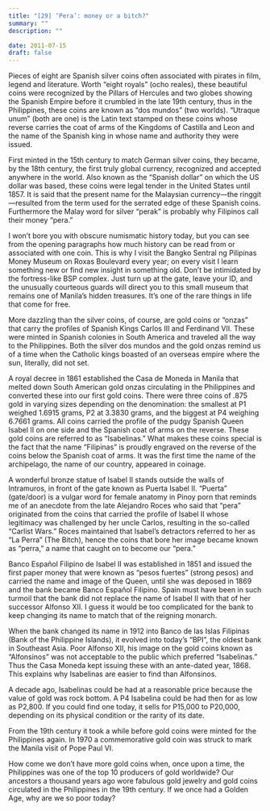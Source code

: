 ```yaml
---
title: "[29] ‘Pera’: money or a bitch?"
summary: ""
description: ""

date: 2011-07-15
draft: false
---
```


Pieces of eight are Spanish silver coins often associated with pirates in film, legend and literature. Worth “eight royals” (ocho reales), these beautiful coins were recognized by the Pillars of Hercules and two globes showing the Spanish Empire before it crumbled in the late 19th century, thus in the Philippines, these coins are known as “dos mundos” (two worlds). “Utraque unum” (both are one) is the Latin text stamped on these coins whose reverse carries the coat of arms of the Kingdoms of Castilla and Leon and the name of the Spanish king in whose name and authority they were issued.

First minted in the 15th century to match German silver coins, they became, by the 18th century, the first truly global currency, recognized and accepted anywhere in the world. Also known as the “Spanish dollar” on which the US dollar was based, these coins were legal tender in the United States until 1857. It is said that the present name for the Malaysian currency—the ringgit—resulted from the term used for the serrated edge of these Spanish coins. Furthermore the Malay word for silver “perak” is probably why Filipinos call their money “pera.”

I won’t bore you with obscure numismatic history today, but you can see from the opening paragraphs how much history can be read from or associated with one coin. This is why I visit the Bangko Sentral ng Pilipinas Money Museum on Roxas Boulevard every year; on every visit I learn something new or find new insight in something old. Don’t be intimidated by the fortress-like BSP complex. Just turn up at the gate, leave your ID, and the unusually courteous guards will direct you to this small museum that remains one of Manila’s hidden treasures. It’s one of the rare things in life that come for free.

More dazzling than the silver coins, of course, are gold coins or “onzas” that carry the profiles of Spanish Kings Carlos III and Ferdinand VII. These were minted in Spanish colonies in South America and traveled all the way to the Philippines. Both the silver dos mundos and the gold onzas remind us of a time when the Catholic kings boasted of an overseas empire where the sun, literally, did not set.

A royal decree in 1861 established the Casa de Moneda in Manila that melted down South American gold onzas circulating in the Philippines and converted these into our first gold coins. There were three coins of .875 gold in varying sizes depending on the denomination: the smallest at P1 weighed 1.6915 grams, P2 at 3.3830 grams, and the biggest at P4 weighing 6.7661 grams. All coins carried the profile of the pudgy Spanish Queen Isabel II on one side and the Spanish coat of arms on the reverse. These gold coins are referred to as “Isabelinas.” What makes these coins special is the fact that the name “Filipinas” is proudly engraved on the reverse of the coins below the Spanish coat of arms. It was the first time the name of the archipelago, the name of our country, appeared in coinage.

A wonderful bronze statue of Isabel II stands outside the walls of Intramuros, in front of the gate known as Puerta Isabel II. “Puerta” (gate/door) is a vulgar word for female anatomy in Pinoy porn that reminds me of an anecdote from the late Alejandro Roces who said that “pera” originated from the coins that carried the profile of Isabel II whose legitimacy was challenged by her uncle Carlos, resulting in the so-called “Carlist Wars.” Roces maintained that Isabel’s detractors referred to her as “La Perra” (The Bitch), hence the coins that bore her image became known as “perra,” a name that caught on to become our “pera.”

Banco Español Filipino de Isabel II was established in 1851 and issued the first paper money that were known as “pesos fuertes” (strong pesos) and carried the name and image of the Queen, until she was deposed in 1869 and the bank became Banco Español Filipino. Spain must have been in such turmoil that the bank did not replace the name of Isabel II with that of her successor Alfonso XII. I guess it would be too complicated for the bank to keep changing its name to match that of the reigning monarch.

When the bank changed its name in 1912 into Banco de las Islas Filipinas (Bank of the Philippine Islands), it evolved into today’s “BPI”, the oldest bank in Southeast Asia. Poor Alfonso XII, his image on the gold coins known as “Alfonsinos” was not acceptable to the public which preferred “Isabelinas.” Thus the Casa Moneda kept issuing these with an ante-dated year, 1868. This explains why Isabelinas are easier to find than Alfonsinos.

A decade ago, Isabelinas could be had at a reasonable price because the value of gold was rock bottom. A P4 Isabelina could be had then for as low as P2,800. If you could find one today, it sells for P15,000 to P20,000, depending on its physical condition or the rarity of its date.

From the 19th century it took a while before gold coins were minted for the Philippines again. In 1970 a commemorative gold coin was struck to mark the Manila visit of Pope Paul VI.

How come we don’t have more gold coins when, once upon a time, the Philippines was one of the top 10 producers of gold worldwide? Our ancestors a thousand years ago wore fabulous gold jewelry and gold coins circulated in the Philippines in the 19th century. If we once had a Golden Age, why are we so poor today?
